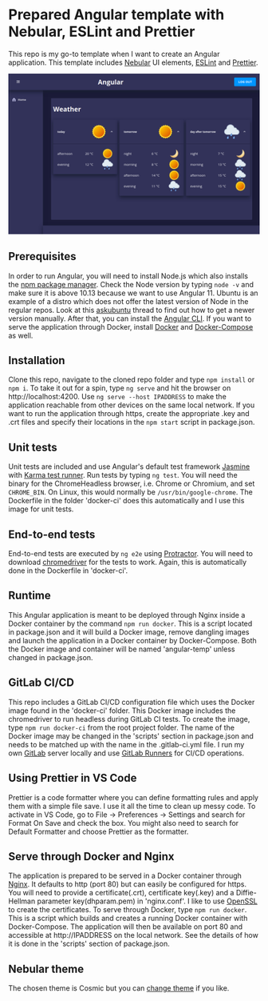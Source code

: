 # **Prepared Angular template with Nebular, ESLint and Prettier**

This repo is my go-to template when I want to create an Angular application. This template includes [Nebular](https://github.com/akveo/nebular) UI elements, [ESLint](https://github.com/eslint/eslint) and [Prettier](https://github.com/prettier/prettier).

![image](screenshot.png)

## Prerequisites

In order to run Angular, you will need to install Node.js which also installs the [npm package manager](https://www.npmjs.com/get-npm). Check the Node version by typing `node -v` and make sure it is above 10.13 because we want to use Angular 11. Ubuntu is an example of a distro which does not offer the latest version of Node in the regular repos. Look at this [askubuntu](https://askubuntu.com/questions/1259840/why-an-old-nodejs-version-is-installed-on-my-ubuntu-machine) thread to find out how to get a newer version manually. After that, you can install the [Angular CLI](https://angular.io/guide/setup-local). If you want to serve the application through Docker, install [Docker](https://docs.docker.com/engine/install/) and [Docker-Compose](https://docs.docker.com/compose/install/) as well.

## Installation

Clone this repo, navigate to the cloned repo folder and type `npm install` or `npm i`. To take it out for a spin, type `ng serve` and hit the browser on http://localhost:4200. Use `ng serve --host IPADDRESS` to make the application reachable from other devices on the same local network. If you want to run the application through https, create the appropriate .key and .crt files and specify their locations in the `npm start` script in package.json.

## Unit tests

Unit tests are included and use Angular's default test framework [Jasmine](https://jasmine.github.io/) with [Karma test runner](https://karma-runner.github.io/latest/index.html). Run tests by typing `ng test`. You will need the binary for the ChromeHeadless browser, i.e. Chrome or Chromium, and set `CHROME_BIN`. On Linux, this would normally be `/usr/bin/google-chrome`. The Dockerfile in the folder 'docker-ci' does this automatically and I use this image for unit tests.

## End-to-end tests

End-to-end tests are executed by `ng e2e` using [Protractor](http://www.protractortest.org/). You will need to download [chromedriver](https://chromedriver.chromium.org/downloads) for the tests to work. Again, this is automatically done in the Dockerfile in 'docker-ci'.

## Runtime

This Angular application is meant to be deployed through Nginx inside a Docker container by the command `npm run docker`. This is a script located in package.json and it will build a Docker image, remove dangling images and launch the application in a Docker container by Docker-Compose. Both the Docker image and container will be named 'angular-temp' unless changed in package.json.

## GitLab CI/CD

This repo includes a GitLab CI/CD configuration file which uses the Docker image found in the 'docker-ci' folder. This Docker image includes the chromedriver to run headless during GitLab CI tests. To create the image, type `npm run docker-ci` from the root project folder. The name of the Docker image may be changed in the 'scripts' section in package.json and needs to be matched up with the name in the .gitlab-ci.yml file. I run my own [GitLab](https://gitlab.com/gitlab-org/gitlab) server locally and use [GitLab Runners](https://docs.gitlab.com/runner/) for CI/CD operations.

## Using Prettier in VS Code

Prettier is a code formatter where you can define formatting rules and apply them with a simple file save. I use it all the time to clean up messy code. To activate in VS Code, go to File -> Preferences -> Settings and search for Format On Save and check the box. You might also need to search for Default Formatter and choose Prettier as the formatter.

## Serve through Docker and Nginx

The application is prepared to be served in a Docker container through [Nginx](https://www.nginx.com/). It defaults to http (port 80) but can easily be configured for https. You will need to provide a certificate(.crt), certificate key(.key) and a Diffie-Hellman parameter key(dhparam.pem) in 'nginx.conf'. I like to use [OpenSSL](https://www.openssl.org/docs/man1.0.2/man1/dhparam.html) to create the certificates. To serve through Docker, type `npm run docker`. This is a script which builds and creates a running Docker container with Docker-Compose. The application will then be available on port 80 and accessible at http://IPADDRESS on the local network. See the details of how it is done in the 'scripts' section of package.json.

## Nebular theme

The chosen theme is Cosmic but you can [change theme](https://akveo.github.io/nebular/docs/design-system/changing-theme#change-current-theme) if you like.

